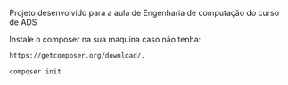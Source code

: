 Projeto desenvolvido para a aula de Engenharia de computação do curso de ADS


Instale o composer na sua maquina caso não tenha:
```bash
https://getcomposer.org/download/.
```

```bash
composer init
```